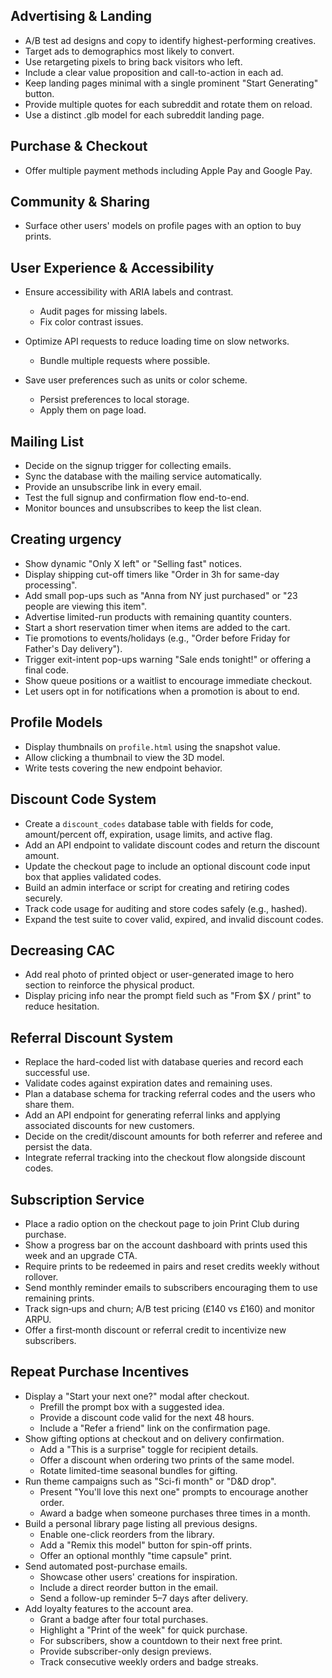 ## Advertising & Landing

- A/B test ad designs and copy to identify highest-performing creatives.
- Target ads to demographics most likely to convert.
- Use retargeting pixels to bring back visitors who left.
- Include a clear value proposition and call-to-action in each ad.
- Keep landing pages minimal with a single prominent "Start Generating" button.
- Provide multiple quotes for each subreddit and rotate them on reload.
- Use a distinct .glb model for each subreddit landing page.

## Purchase & Checkout

- Offer multiple payment methods including Apple Pay and Google Pay.

## Community & Sharing

- Surface other users' models on profile pages with an option to buy prints.

## User Experience & Accessibility

- Ensure accessibility with ARIA labels and contrast.
  - Audit pages for missing labels.
  - Fix color contrast issues.
- Optimize API requests to reduce loading time on slow networks.

  - Bundle multiple requests where possible.

- Save user preferences such as units or color scheme.
  - Persist preferences to local storage.
  - Apply them on page load.

## Mailing List

- Decide on the signup trigger for collecting emails.
- Sync the database with the mailing service automatically.
- Provide an unsubscribe link in every email.
- Test the full signup and confirmation flow end-to-end.
- Monitor bounces and unsubscribes to keep the list clean.

## Creating urgency

- Show dynamic "Only X left" or "Selling fast" notices.
- Display shipping cut-off timers like "Order in 3h for same-day processing".
- Add small pop-ups such as "Anna from NY just purchased" or "23 people are viewing this item".
- Advertise limited-run products with remaining quantity counters.
- Start a short reservation timer when items are added to the cart.
- Tie promotions to events/holidays (e.g., "Order before Friday for Father's Day delivery").
- Trigger exit-intent pop-ups warning "Sale ends tonight!" or offering a final code.
- Show queue positions or a waitlist to encourage immediate checkout.
- Let users opt in for notifications when a promotion is about to end.

## Profile Models

- Display thumbnails on `profile.html` using the snapshot value.
- Allow clicking a thumbnail to view the 3D model.
- Write tests covering the new endpoint behavior.

## Discount Code System

- Create a `discount_codes` database table with fields for code, amount/percent off, expiration, usage limits, and active flag.
- Add an API endpoint to validate discount codes and return the discount amount.
- Update the checkout page to include an optional discount code input box that applies validated codes.
- Build an admin interface or script for creating and retiring codes securely.
- Track code usage for auditing and store codes safely (e.g., hashed).
- Expand the test suite to cover valid, expired, and invalid discount codes.

## Decreasing CAC

- Add real photo of printed object or user-generated image to hero section to reinforce the physical product.
- Display pricing info near the prompt field such as "From $X / print" to reduce hesitation.

## Referral Discount System

- Replace the hard-coded list with database queries and record each successful use.
- Validate codes against expiration dates and remaining uses.
- Plan a database schema for tracking referral codes and the users who share them.
- Add an API endpoint for generating referral links and applying associated discounts for new customers.
- Decide on the credit/discount amounts for both referrer and referee and persist the data.
- Integrate referral tracking into the checkout flow alongside discount codes.

## Subscription Service

- Place a radio option on the checkout page to join Print Club during purchase.
- Show a progress bar on the account dashboard with prints used this week and an upgrade CTA.
- Require prints to be redeemed in pairs and reset credits weekly without rollover.
- Send monthly reminder emails to subscribers encouraging them to use remaining prints.
- Track sign‑ups and churn; A/B test pricing (£140 vs £160) and monitor ARPU.
- Offer a first‑month discount or referral credit to incentivize new subscribers.

## Repeat Purchase Incentives

- Display a "Start your next one?" modal after checkout.
  - Prefill the prompt box with a suggested idea.
  - Provide a discount code valid for the next 48 hours.
  - Include a "Refer a friend" link on the confirmation page.
- Show gifting options at checkout and on delivery confirmation.
  - Add a "This is a surprise" toggle for recipient details.
  - Offer a discount when ordering two prints of the same model.
  - Rotate limited-time seasonal bundles for gifting.
- Run theme campaigns such as "Sci-fi month" or "D&D drop".
  - Present "You'll love this next one" prompts to encourage another order.
  - Award a badge when someone purchases three times in a month.
- Build a personal library page listing all previous designs.
  - Enable one-click reorders from the library.
  - Add a "Remix this model" button for spin-off prints.
  - Offer an optional monthly "time capsule" print.
- Send automated post-purchase emails.
  - Showcase other users' creations for inspiration.
  - Include a direct reorder button in the email.
  - Send a follow-up reminder 5–7 days after delivery.
- Add loyalty features to the account area.
  - Grant a badge after four total purchases.
  - Highlight a "Print of the week" for quick purchase.
  - For subscribers, show a countdown to their next free print.
  - Provide subscriber-only design previews.
  - Track consecutive weekly orders and badge streaks.
